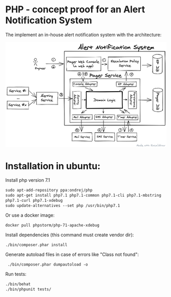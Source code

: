 # PHP - concept proof for an Alert Notification System
The implement an in-house alert notification system with the architecture:

![Architecture of the Alert Notification System](architecture-diagram.png)

# Installation in ubuntu:
Install php version 7.1
```
sudo apt-add-repository ppa:ondrej/php
sudo apt-get install php7.1 php7.1-common php7.1-cli php7.1-mbstring php7.1-curl php7.1-xdebug
sudo update-alternatives --set php /usr/bin/php7.1
```
Or use a docker image: 
```angular2html
docker pull phpstorm/php-71-apache-xdebug
```
Install dependencies (this command must create vendor dir):
```
./bin/composer.phar install 
```
Generate autoload files in case of errors like "Class not found":
```
 ./bin/composer.phar dumpautoload -o
```
Run tests: 
```
./bin/behat 
./bin/phpunit tests/
```
